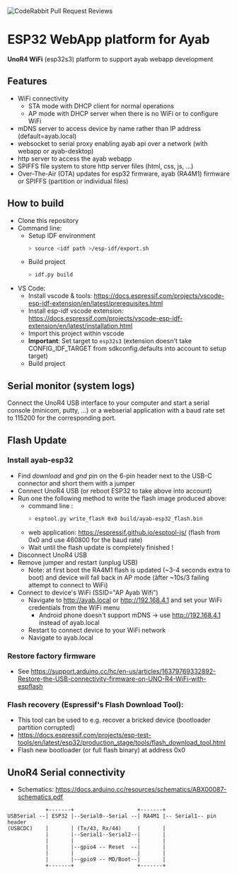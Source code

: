 ![CodeRabbit Pull Request Reviews](https://img.shields.io/coderabbit/prs/github/jpcornil-git/ayab-esp32)

# ESP32 WebApp platform for Ayab

**UnoR4 WiFi** (esp32s3) platform to support ayab webapp development

## Features
- WiFi connectivity
    - STA mode with DHCP client for normal operations
    - AP mode with DHCP server when there is no WiFi or to configure WiFi
- mDNS server to access device by name rather than IP address (default=ayab.local) 
- websocket to serial proxy enabling ayab api over a network (with webapp or ayab-desktop)
- http server to access the ayab webapp
- SPIFFS file system to store http server files (html, css, js, ...)
- Over-The-Air (OTA) updates for esp32 firmware, ayab (RA4M1) firmware or SPIFFS (partition or individual files)

## How to build
- Clone this repository
- Command line:
    - Setup IDF environment
        ``` bash
        > source <idf path >/esp-idf/export.sh
        ```
    - Build project
        ``` bash
        > idf.py build
        ```
- VS Code:
    - Install vscode & tools: https://docs.espressif.com/projects/vscode-esp-idf-extension/en/latest/prerequisites.html
    - Install esp-idf vscode extension: https://docs.espressif.com/projects/vscode-esp-idf-extension/en/latest/installation.html
    - Import this project within vscode
    - **Important**: Set target to `esp32s3` (extension doesn't take CONFIG_IDF_TARGET from sdkconfig.defaults into account to setup target)
    - Build project

## Serial monitor (system logs)
Connect the UnoR4 USB interface to your computer and start a serial console (minicom, putty, ...) or a webserial application with a baud rate set to 115200 for the corresponding port.

## Flash Update
### Install ayab-esp32
- Find *download* and *gnd* pin  on the 6-pin header next to the USB-C connector and short them with a jumper
- Connect UnoR4 USB (or reboot ESP32 to take above into account)
- Run one the following method to write the flash image produced above:
    - command line :
        ``` bash
        > esptool.py write_flash 0x0 build/ayab-esp32_flash.bin
        ```
    - web application: https://espressif.github.io/esptool-js/ (flash from 0x0 and use 460800 for the baud rate)
    - Wait until the flash update is completely finished !
- Disconnect UnoR4 USB
- Remove jumper and restart (unplug USB)
    - Note: at first boot the RA4M1 flash is updated (~3-4 seconds extra to boot) and device will fall back in AP mode (ãfter ~10s/3 failing attempt to connect to WiFi) 
- Connect to device's WiFi (SSID="AP Ayab Wifi")
    - Navigate to http://ayab.local or http://192.168.4.1 and set your WiFi credentials from the WiFi menu
        - Android phone doesn't support mDNS -> use http://192.168.4.1 instead of ayab.local
    - Restart to connect device to your WiFi network
    - Navigate to ayab.local

### Restore factory firmware
- See https://support.arduino.cc/hc/en-us/articles/16379769332892-Restore-the-USB-connectivity-firmware-on-UNO-R4-WiFi-with-espflash

### Flash recovery (Espressif's Flash Download Tool):
- This tool can be used to e.g. recover a bricked device (bootloader partition corrupted)
- https://docs.espressif.com/projects/esp-test-tools/en/latest/esp32/production_stage/tools/flash_download_tool.html
- Flash new bootloader (or full flash binary) at address 0x0

## UnoR4 Serial connectivity
- Schematics: https://docs.arduino.cc/resources/schematics/ABX00087-schematics.pdf

```
            +-------+                    +-------+
USBSerial --| ESP32 |--Serial0--Serial --| RA4M1 |-- Serial1-- pin header
(USBCDC)    |       | (Tx/43, Rx/44)     |       |
            |       |--Serial1--Serial2--|       |
            |       |                    |       |
            |       |--gpio4 -- Reset  --|       |
            |       |                    |       |
            |       |--gpio9 -- MD/Boot--|       |
            +-------+                    +-------+
```



